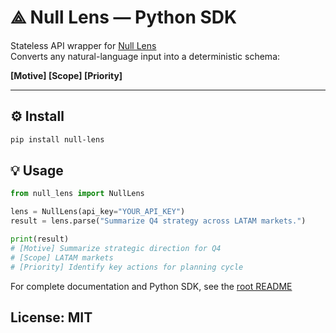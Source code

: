 # ⟁ Null Lens — Python SDK

Stateless API wrapper for [Null Lens](https://null-core.ai)  
Converts any natural-language input into a deterministic schema:

**[Motive] [Scope] [Priority]**

---

## ⚙️ Install
```bash
pip install null-lens
```

## 💡 Usage
```python
from null_lens import NullLens

lens = NullLens(api_key="YOUR_API_KEY")
result = lens.parse("Summarize Q4 strategy across LATAM markets.")

print(result)
# [Motive] Summarize strategic direction for Q4
# [Scope] LATAM markets
# [Priority] Identify key actions for planning cycle
```
For complete documentation and Python SDK,
see the [root README](https://github.com/null-core-ai/null-lens#readme)

## License: MIT
